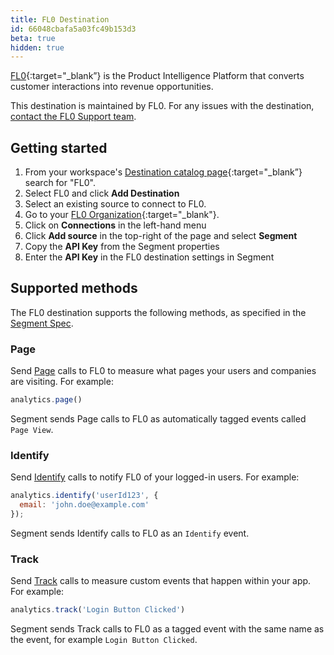 ```yaml
---
title: FL0 Destination
id: 66048cbafa5a03fc49b153d3
beta: true
hidden: true
---
```


[FL0](https://fl0.com/?utm_source=segmentio&utm_medium=docs&utm_campaign=partners){:target="_blank”} is the Product Intelligence Platform that converts customer interactions into revenue opportunities.

This destination is maintained by FL0. For any issues with the destination, [contact the FL0 Support team](mailto:support@fl0.com).


## Getting started

1. From your workspace's [Destination catalog page](https://app.segment.com/goto-my-workspace/destinations/catalog){:target="_blank”} search for "FL0".
2. Select FL0 and click **Add Destination**
3. Select an existing source to connect to FL0.
4. Go to your [FL0 Organization](https://go.fl0.com){:target="_blank"}.
5. Click on **Connections** in the left-hand menu
6. Click **Add source** in the top-right of the page and select **Segment**
7. Copy the **API Key** from the Segment properties
8. Enter the **API Key** in the FL0 destination settings in Segment


## Supported methods

The FL0 destination supports the following methods, as specified in the [Segment Spec](/docs/connections/spec).

### Page

Send [Page](/docs/connections/spec/page) calls to FL0 to measure what pages your users and companies are visiting. For example:

```js
analytics.page()
```

Segment sends Page calls to FL0 as automatically tagged events called `Page View`.



### Identify

Send [Identify](/docs/connections/spec/identify) calls to notify FL0 of your logged-in users. For example:

```js
analytics.identify('userId123', {
  email: 'john.doe@example.com'
});
```

Segment sends Identify calls to FL0 as an `Identify` event.


### Track

Send [Track](/docs/connections/spec/track) calls to measure custom events that happen within your app. For example:

```js
analytics.track('Login Button Clicked')
```

Segment sends Track calls to FL0 as a tagged event with the same name as the event, for example `Login Button Clicked`.


